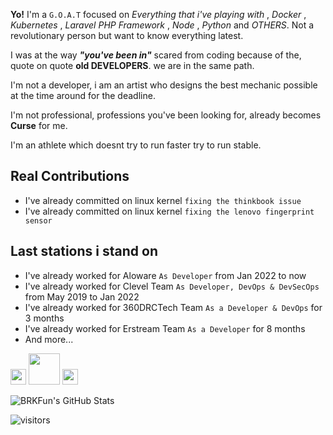 **Yo!** I'm a `G.O.A.T` focused on *Everything that i've playing with* , *Docker* , *Kubernetes* , 
*Laravel PHP Framework* , *Node* , *Python* and *OTHERS*. Not a revolutionary person but want to know everything latest.

I was at the way ***"you've been in"*** scared from coding because of the, quote on quote **old DEVELOPERS**.
we are in the same path.

I'm not a developer, i am an artist who designs the best mechanic possible at the time around for the deadline. 

I'm not professional, professions you've been looking for, already becomes **Curse** for me.

I'm an athlete which doesnt try to run faster try to run stable.

## Real Contributions

- I've already committed on linux kernel ``fixing the thinkbook issue``
- I've already committed on linux kernel ``fixing the lenovo fingerprint sensor``

## Last stations i stand on

- I've already worked for Aloware ``As Developer`` from Jan 2022 to now 
- I've already worked for Clevel Team ``As Developer, DevOps & DevSecOps`` from May 2019 to Jan 2022 
- I've already worked for 360DRCTech Team ``As a Developer & DevOps`` for 3 months
- I've already worked for Erstream Team ``As a Developer`` for 8 months
- And more...


<p>
<a href="https://www.linkedin.com/in/buhack/">
<img src="https://img.shields.io/badge/linkedin-%230077b5.svg?&style=for-the-badge&logo=linkedin&logoColor=white" height=25></a>
<a href="https://burak.sh">
<img src="https://img.shields.io/badge/burak.sh-%23000000.svg?&style=for-the-badge&logo=docker&logoColor=white" height=50></a> 
<a href="https://twitter.com/brkfun">
<img src="https://img.shields.io/badge/twitter-%231DA1F2.svg?&style=for-the-badge&logo=twitter&logoColor=white" height=25></a> 
</p>

![BRKFun's GitHub Stats](https://github-readme-stats.vercel.app/api?username=brkfun&show_icons=true)

![visitors](https://img.shields.io/badge/dynamic/json?color=informational&label=visits&query=value&url=https%3A%2F%2Fapi.countapi.xyz%2Fhit%2Fbrkfun.brkfun%2Freadme)
